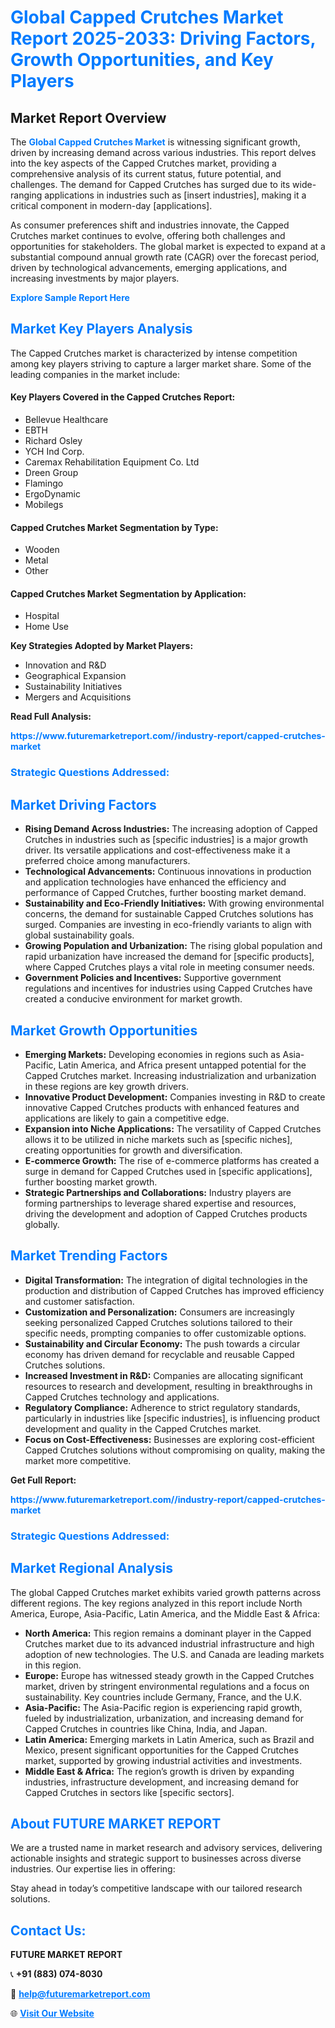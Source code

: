 <h1 style="color: #007BFF;">Global Capped Crutches Market Report 2025-2033: Driving Factors, Growth Opportunities, and Key Players</h1>

<section id="overview">
<h2>Market Report Overview</h2>
<p>The <a href="https://www.futuremarketreport.com//industry-report/capped-crutches-market" style="color: #007BFF; text-decoration: none;"><strong>Global Capped Crutches Market</strong></a> is witnessing significant growth, driven by increasing demand across various industries. This report delves into the key aspects of the Capped Crutches market, providing a comprehensive analysis of its current status, future potential, and challenges. The demand for Capped Crutches has surged due to its wide-ranging applications in industries such as [insert industries], making it a critical component in modern-day [applications].</p>
<p>As consumer preferences shift and industries innovate, the Capped Crutches market continues to evolve, offering both challenges and opportunities for stakeholders. The global market is expected to expand at a substantial compound annual growth rate (CAGR) over the forecast period, driven by technological advancements, emerging applications, and increasing investments by major players.</p>
</section>

<section id="overview">
<p><a href="https://www.futuremarketreport.com//request-sample/reportId=46129" style="color: #007BFF; text-decoration: none;"><strong>Explore Sample Report Here</strong></a></p>
</section>

<section id="key-players">
<h2 style="color: #007BFF;">Market Key Players Analysis</h2>
<p>The Capped Crutches market is characterized by intense competition among key players striving to capture a larger market share. Some of the leading companies in the market include:</p>
<h4>Key Players Covered in the Capped Crutches Report:</h4>
<ul><li>Bellevue Healthcare</li><li>EBTH</li><li>Richard Osley</li><li>YCH Ind Corp.</li><li>Caremax Rehabilitation Equipment Co. Ltd</li><li>Dreen Group</li><li>Flamingo</li><li>ErgoDynamic</li><li>Mobilegs</li></ul>
<h4>Capped Crutches Market Segmentation by Type:</h4>
<ul><li>Wooden</li><li>Metal</li><li>Other</li></ul>

<h4>Capped Crutches Market Segmentation by Application:</h4>
<ul><li>Hospital</li><li>Home Use</li></ul>
<p><strong>Key Strategies Adopted by Market Players:</strong></p>
<ul>
<li>Innovation and R&D</li>
<li>Geographical Expansion</li>
<li>Sustainability Initiatives</li>
<li>Mergers and Acquisitions</li>
</ul>
</section>

<section>
<p><strong>Read Full Analysis: </strong></p><a href="https://www.futuremarketreport.com//industry-report/capped-crutches-market" style="color: #007BFF; text-decoration: none;"><strong>https://www.futuremarketreport.com//industry-report/capped-crutches-market</strong></a>
<h3 style="color: #007BFF;">Strategic Questions Addressed:</h3>
</section>

<section id="driving-factors">
<h2 style="color: #007BFF;">Market Driving Factors</h2>
<ul>
<li><strong>Rising Demand Across Industries:</strong> The increasing adoption of Capped Crutches in industries such as [specific industries] is a major growth driver. Its versatile applications and cost-effectiveness make it a preferred choice among manufacturers.</li>
<li><strong>Technological Advancements:</strong> Continuous innovations in production and application technologies have enhanced the efficiency and performance of Capped Crutches, further boosting market demand.</li>
<li><strong>Sustainability and Eco-Friendly Initiatives:</strong> With growing environmental concerns, the demand for sustainable Capped Crutches solutions has surged. Companies are investing in eco-friendly variants to align with global sustainability goals.</li>
<li><strong>Growing Population and Urbanization:</strong> The rising global population and rapid urbanization have increased the demand for [specific products], where Capped Crutches plays a vital role in meeting consumer needs.</li>
<li><strong>Government Policies and Incentives:</strong> Supportive government regulations and incentives for industries using Capped Crutches have created a conducive environment for market growth.</li>
</ul>
</section>

<section id="growth-opportunities">
<h2 style="color: #007BFF;">Market Growth Opportunities</h2>
<ul>
<li><strong>Emerging Markets:</strong> Developing economies in regions such as Asia-Pacific, Latin America, and Africa present untapped potential for the Capped Crutches market. Increasing industrialization and urbanization in these regions are key growth drivers.</li>
<li><strong>Innovative Product Development:</strong> Companies investing in R&D to create innovative Capped Crutches products with enhanced features and applications are likely to gain a competitive edge.</li>
<li><strong>Expansion into Niche Applications:</strong> The versatility of Capped Crutches allows it to be utilized in niche markets such as [specific niches], creating opportunities for growth and diversification.</li>
<li><strong>E-commerce Growth:</strong> The rise of e-commerce platforms has created a surge in demand for Capped Crutches used in [specific applications], further boosting market growth.</li>
<li><strong>Strategic Partnerships and Collaborations:</strong> Industry players are forming partnerships to leverage shared expertise and resources, driving the development and adoption of Capped Crutches products globally.</li>
</ul>
</section>

<section id="trending-factors">
<h2 style="color: #007BFF;">Market Trending Factors</h2>
<ul>
<li><strong>Digital Transformation:</strong> The integration of digital technologies in the production and distribution of Capped Crutches has improved efficiency and customer satisfaction.</li>
<li><strong>Customization and Personalization:</strong> Consumers are increasingly seeking personalized Capped Crutches solutions tailored to their specific needs, prompting companies to offer customizable options.</li>
<li><strong>Sustainability and Circular Economy:</strong> The push towards a circular economy has driven demand for recyclable and reusable Capped Crutches solutions.</li>
<li><strong>Increased Investment in R&D:</strong> Companies are allocating significant resources to research and development, resulting in breakthroughs in Capped Crutches technology and applications.</li>
<li><strong>Regulatory Compliance:</strong> Adherence to strict regulatory standards, particularly in industries like [specific industries], is influencing product development and quality in the Capped Crutches market.</li>
<li><strong>Focus on Cost-Effectiveness:</strong> Businesses are exploring cost-efficient Capped Crutches solutions without compromising on quality, making the market more competitive.</li>
</ul>
</section>

<section>
<p><strong>Get Full Report: </strong></p><a href="https://www.futuremarketreport.com//industry-report/capped-crutches-market" style="color: #007BFF; text-decoration: none;"><strong>https://www.futuremarketreport.com//industry-report/capped-crutches-market</strong></a>
<h3 style="color: #007BFF;">Strategic Questions Addressed:</h3>
</section>


<section id="regional-analysis">
<h2 style="color: #007BFF;">Market Regional Analysis</h2>
<p>The global Capped Crutches market exhibits varied growth patterns across different regions. The key regions analyzed in this report include North America, Europe, Asia-Pacific, Latin America, and the Middle East & Africa:</p>
<ul>
<li><strong>North America:</strong> This region remains a dominant player in the Capped Crutches market due to its advanced industrial infrastructure and high adoption of new technologies. The U.S. and Canada are leading markets in this region.</li>
<li><strong>Europe:</strong> Europe has witnessed steady growth in the Capped Crutches market, driven by stringent environmental regulations and a focus on sustainability. Key countries include Germany, France, and the U.K.</li>
<li><strong>Asia-Pacific:</strong> The Asia-Pacific region is experiencing rapid growth, fueled by industrialization, urbanization, and increasing demand for Capped Crutches in countries like China, India, and Japan.</li>
<li><strong>Latin America:</strong> Emerging markets in Latin America, such as Brazil and Mexico, present significant opportunities for the Capped Crutches market, supported by growing industrial activities and investments.</li>
<li><strong>Middle East & Africa:</strong> The region’s growth is driven by expanding industries, infrastructure development, and increasing demand for Capped Crutches in sectors like [specific sectors].</li>
</ul>
</section>

<footer>
<h2 style="color: #007BFF;">About FUTURE MARKET REPORT</h2>
<p>We are a trusted name in market research and advisory services, delivering actionable insights and strategic support to businesses across diverse industries. Our expertise lies in offering:</p>

<p>Stay ahead in today’s competitive landscape with our tailored research solutions.</p>

<h2 style="color: #007BFF;">Contact Us:</h2>
<p><strong>FUTURE MARKET REPORT</strong></p>
<p>📞 <strong>+91 (883) 074-8030</strong></p>
<p>📧 <strong><a href="mailto:help@futuremarketreport.com" style="color: #007BFF;">help@futuremarketreport.com</a></strong></p>
<p>🌐 <strong><a href="https://www.futuremarketreport.com/" style="color: #007BFF;">Visit Our Website</a></strong></p>
</footer>